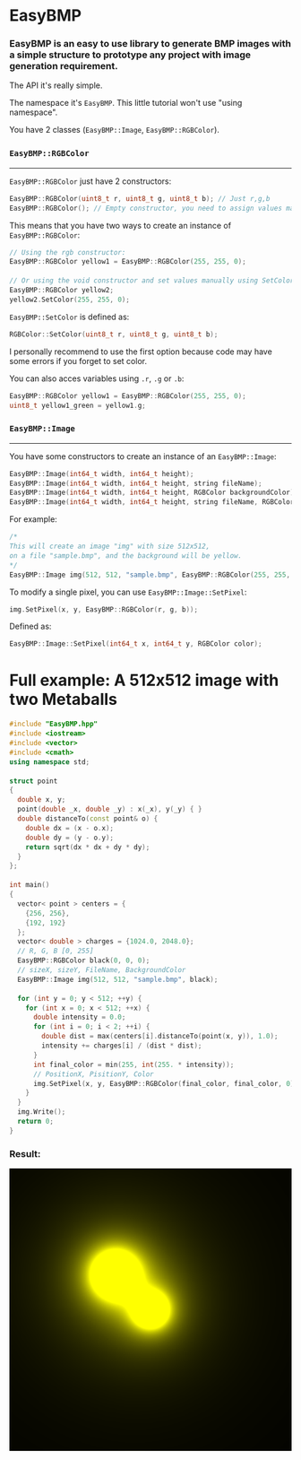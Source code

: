 # EasyBMP

### EasyBMP is an easy to use library to generate BMP images with a simple structure to prototype any project with image generation requirement.

The API it's really simple.

The namespace it's `EasyBMP`. 
This little tutorial won't use "using namespace".

You have 2 classes (`EasyBMP::Image`, `EasyBMP::RGBColor`).

### `EasyBMP::RGBColor`
-----------------------

`EasyBMP::RGBColor` just have 2 constructors:

```cpp
EasyBMP::RGBColor(uint8_t r, uint8_t g, uint8_t b); // Just r,g,b
EasyBMP::RGBColor(); // Empty constructor, you need to assign values manually
```

This means that you have two ways to create an instance of `EasyBMP::RGBColor`:

```cpp
// Using the rgb constructor:
EasyBMP::RGBColor yellow1 = EasyBMP::RGBColor(255, 255, 0);

// Or using the void constructor and set values manually using SetColor:
EasyBMP::RGBColor yellow2;
yellow2.SetColor(255, 255, 0);
```
`EasyBMP::SetColor` is defined as:
```c++
RGBColor::SetColor(uint8_t r, uint8_t g, uint8_t b);
```
I personally recommend to use the first option because code may have some errors if you forget to set color.

You can also acces variables using `.r`, `.g` or `.b`:
```cpp
EasyBMP::RGBColor yellow1 = EasyBMP::RGBColor(255, 255, 0);
uint8_t yellow1_green = yellow1.g;
```

### `EasyBMP::Image`
--------------------

You have some constructors to create an instance of an `EasyBMP::Image`:

```cpp
EasyBMP::Image(int64_t width, int64_t height);
EasyBMP::Image(int64_t width, int64_t height, string fileName);
EasyBMP::Image(int64_t width, int64_t height, RGBColor backgroundColor);
EasyBMP::Image(int64_t width, int64_t height, string fileName, RGBColor backgroundColor);
```
For example:

```cpp
/*
This will create an image "img" with size 512x512,
on a file "sample.bmp", and the background will be yellow.
*/
EasyBMP::Image img(512, 512, "sample.bmp", EasyBMP::RGBColor(255, 255, 0));
```

To modify a single pixel, you can use `EasyBMP::Image::SetPixel`:

```cpp
img.SetPixel(x, y, EasyBMP::RGBColor(r, g, b));
```

Defined as:

```cpp
EasyBMP::Image::SetPixel(int64_t x, int64_t y, RGBColor color);
```

# Full example: A 512x512 image with two Metaballs
```cpp
#include "EasyBMP.hpp"
#include <iostream>
#include <vector>
#include <cmath>
using namespace std;

struct point
{
  double x, y;
  point(double _x, double _y) : x(_x), y(_y) { }
  double distanceTo(const point& o) {
    double dx = (x - o.x);
    double dy = (y - o.y);
    return sqrt(dx * dx + dy * dy);
  }
};

int main()
{
  vector< point > centers = {
    {256, 256},
    {192, 192}
  };
  vector< double > charges = {1024.0, 2048.0};
  // R, G, B [0, 255]
  EasyBMP::RGBColor black(0, 0, 0);  
  // sizeX, sizeY, FileName, BackgroundColor
  EasyBMP::Image img(512, 512, "sample.bmp", black);

  for (int y = 0; y < 512; ++y) {
    for (int x = 0; x < 512; ++x) {
      double intensity = 0.0;
      for (int i = 0; i < 2; ++i) {
        double dist = max(centers[i].distanceTo(point(x, y)), 1.0);
        intensity += charges[i] / (dist * dist);
      }
      int final_color = min(255, int(255. * intensity));
      // PositionX, PisitionY, Color
      img.SetPixel(x, y, EasyBMP::RGBColor(final_color, final_color, 0));
    }
  }
  img.Write();
  return 0;
}
```
### Result:

![Image of Yaktocat](sample.bmp)
